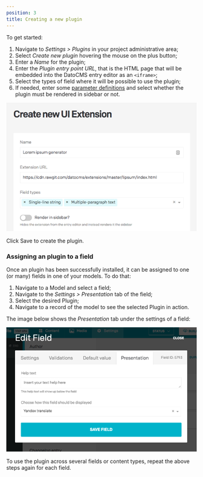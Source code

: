 ```yaml
---
position: 3
title: Creating a new plugin
---
```


To get started:

1. Navigate to *Settings > Plugins* in your project administrative area;
1. Select *Create new plugin* hovering the mouse on the plus button;
1. Enter a *Name* for the plugin;
1. Enter the *Plugin entry point URL*, that is the HTML page that will be embedded into the DatoCMS entry editor as an `<iframe>`;
1. Select the types of field where it will be possible to use the plugin;
1. If needed, enter some [parameter definitions](/docs/plugins/configuration-parameters/) and select whether the plugin must be rendered in sidebar or not.

![foo](../images/plugins/new.png)

Click Save to create the plugin.

### Assigning an plugin to a field

Once an plugin has been successfully installed, it can be assigned to one (or many) fields in one of your models. To do that:

1. Navigate to a Model and select a field;
1. Navigate to the *Settings > Presentation* tab of the field;
1. Select the desired Plugin;
1. Navigate to a record of the model to see the selected Plugin in action.

The image below shows the *Presentation* tab under the settings of a field:

![foo](../images/plugins/apply.png)

To use the plugin across several fields or content types, repeat the above steps again for each field.

